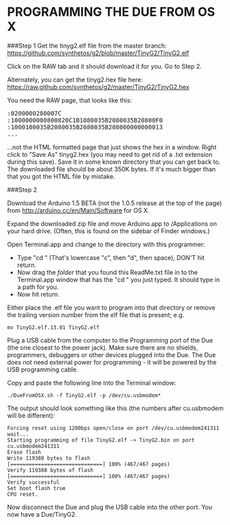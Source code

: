 PROGRAMMING THE DUE FROM OS X
=============================

###Step 1
Get the tinyg2.elf file from the master branch:
https://github.com/synthetos/g2/blob/master/TinyG2/TinyG2.elf

Click on the RAW tab and it should download it for you. Go to Step 2.

Alternately, you can get the tinyg2.hex file here:
https://raw.github.com/synthetos/g2/master/TinyG2/TinyG2.hex

You need the RAW page, that looks like this:
<pre>
:0200000280007C
:1000000000800820C1B1080035B2080035B20800F0
:1000100035B2080035B2080035B208000000000013
...
</pre>

...not the HTML formatted page that just shows the hex in a window. Right click to "Save As" tinyg2.hex (you may need to get rid of a .txt extension during this save). Save it in some known directory that you can get back to. The downloaded file should be about 350K bytes. If it's much bigger than that you got the HTML file by mistake.

###Step 2

Download the Arduino 1.5 BETA (not the 1.0.5 release at the top of the page) from http://arduino.cc/en/Main/Software for OS X.

Expand the downloaded zip file and move Arduino.app to /Applications on your hard drive. (Often, this is found on the sidebar of Finder windows.)

Open Terminal.app and change to the directory with this programmer:

* Type "cd " (That's lowercase "c", then "d", then space), DON'T hit return.
* Now drag the *folder* that you found this ReadMe.txt file in to the Terminal.app window that has the "cd " you just typed. It should type in a path for you.
* Now hit return.

Either place the .elf file you want to program into that directory or remove the trailing version number from the elf file that is present; e.g. 

	mv TinyG2.elf.13.01 TinyG2.elf

Plug a USB cable from the computer to the Programming port of the Due (the one closest to the power jack). Make sure there are no shields, programmers, debuggers or other devices plugged into the Due. The Due does not need external power for programming - it will be powered by the USB programming cable.

Copy and paste the following line into the Terminal window:

	./DueFromOSX.sh -f TinyG2.elf -p /dev/cu.usbmodem*

The output should look something like this (the numbers after cu.usbmodem will be different):

	Forcing reset using 1200bps open/close on port /dev/cu.usbmodem241311
	wait...
	Starting programming of file TinyG2.elf -> TinyG2.bin on port cu.usbmodem241311
	Erase flash
	Write 119380 bytes to flash
	[==============================] 100% (467/467 pages)
	Verify 119380 bytes of flash
	[==============================] 100% (467/467 pages)
	Verify successful
	Set boot flash true
	CPU reset.

Now disconnect the Due and plug the USB cable into the other port. You now have a Due/TinyG2.